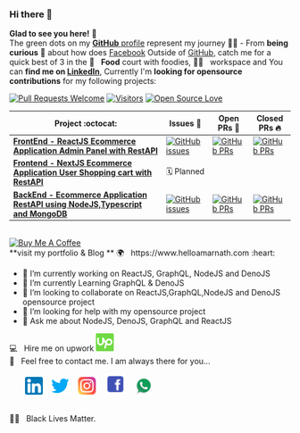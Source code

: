 ### Hi there 👋
**Glad to see you here!** 🤩
<br />
The green dots on my [**GitHub** profile](https://github.com/helloamarnath?tab=repositories) represent my journey :running_man: - From **being curious** :thinking: about how does [Facebook](https://www.facebook.com/helloamarnath/) Outside of [GitHub](https://github.com/helloamarnath/), catch me for a quick best of 3 in the  🍔 &nbsp; **Food** court with foodies, 🐱‍💻 &nbsp;  workspace and You can **find me on [LinkedIn](https://www.linkedin.com/in/helloamarnath/)**, Currently I'm **looking for opensource contributions** for my following projects:

[![Pull Requests Welcome](https://img.shields.io/badge/PRs-welcome-brightgreen.svg?style=flat&logo=github)](https://github.com/helloamarnath) [![Visitors](https://visitor-badge.glitch.me/badge?page_id=helloamarnath.visitor-badge)](https://github.com/helloamarnath)  [![Open Source Love](https://badges.frapsoft.com/os/v2/open-source.svg?v=103)](https://github.com/helloamarnath)

|      Project :octocat:   |     Issues :bug:   | Open PRs :bell:  | Closed PRs :fire:  |
|-------------|-------------------|---|---|
| [**FrontEnd - ReactJS Ecommerce Application Admin Panel with RestAPI**](https://github.com/denocart/ecommerce-reactjs-rest-api) | [![GitHub issues](https://img.shields.io/github/issues/denocart/ecommerce-reactjs-rest-api?color=green&logo=github&style=flat)](https://github.com/denocart/ecommerce-reactjs-rest-api/issues) | [![GitHub PRs](https://img.shields.io/github/issues-pr/denocart/ecommerce-reactjs-rest-api?style=flat&logo=github)](https://github.com/denocart/ecommerce-reactjs-rest-api/pulls)  | [![GitHub PRs](https://img.shields.io/github/issues-pr-closed/denocart/ecommerce-reactjs-rest-api?style=flat&color=critical&logo=github)](https://github.com/denocart/ecommerce-reactjs-rest-api/pulls?q=is%3Apr+is%3Aclosed)  |
| [**Frontend - NextJS Ecommerce Application User Shopping cart with RestAPI**](https://www.helloamarnath.com) |🗓️  Planned  |  |  |
 [**BackEnd - Ecommerce Application RestAPI using NodeJS,Typescript and MongoDB**](https://github.com/denocart/ecommerce-nodejs-rest-api) | [![GitHub issues](https://img.shields.io/github/issues/denocart/ecommerce-nodejs-rest-api?color=green&logo=github&style=flat)](https://github.com/denocart/ecommerce-nodejs-rest-api/issues) | [![GitHub PRs](https://img.shields.io/github/issues-pr/denocart/ecommerce-nodejs-rest-api?style=flat&logo=github)](https://github.com/denocart/ecommerce-nodejs-rest-api/pulls)  | [![GitHub PRs](https://img.shields.io/github/issues-pr-closed/denocart/ecommerce-nodejs-rest-api?style=flat&color=critical&logo=github)](https://github.com/denocart/ecommerce-nodejs-rest-api/pulls?q=is%3Apr+is%3Aclosed)

<br />
<a href="https://www.buymeacoffee.com/amarnath" target="_blank"><img src="https://www.buymeacoffee.com/assets/img/custom_images/orange_img.png" alt="Buy Me A Coffee" style="height: auto !important;width: auto !important;" ></a>
<br />
  **visit my portfolio & Blog ** 🌍 &nbsp; https://www.helloamarnath.com  :heart: &nbsp;

- 🔭 I’m currently working on ReactJS, GraphQL, NodeJS and DenoJS
- 🌱 I’m currently Learning GraphQL & DenoJS
- 👯 I’m looking to collaborate on ReactJS,GraphQL,NodeJS and DenoJS opensource project
- 🤔 I’m looking for help with my opensource project
- 💬 Ask me about NodeJS, DenoJS, GraphQL and ReactJS

<!-- * 🤝 &nbsp; Contribute to Open Source Projects -->
💻 &nbsp; Hire me on upwork [![Upwork](https://raw.githubusercontent.com/helloamarnath/helloamarnath/master/upwork.png)](https://www.upwork.com/o/profiles/users/~0151f08e97cf39660b/)
<br />
📩 &nbsp; Feel free to contact me. I am always there for you...

&nbsp; &nbsp; &nbsp; &nbsp;[![LinkedIn](https://raw.githubusercontent.com/helloamarnath/helloamarnath/master/linkedin-icon.png)](https://www.linkedin.com/in/helloamarnath/) &nbsp;&nbsp; [![Twitter](https://raw.githubusercontent.com/helloamarnath/helloamarnath/master/twitter-icon.png)](https://twitter.com/helloamarnath/) &nbsp;&nbsp; [![Instagram](https://raw.githubusercontent.com/helloamarnath/helloamarnath/master/instagram-icon.png)](https://www.instagram.com/helloamarnath/) &nbsp;&nbsp; [![Facebook](https://raw.githubusercontent.com/helloamarnath/helloamarnath/master/facebook-icon.png)](https://facebook.com/helloamarnath/)
&nbsp;&nbsp; [![Facebook](https://raw.githubusercontent.com/helloamarnath/helloamarnath/master/whatsapp.png)](https://facebook.com/helloamarnath/)

<br/>
✊🏿 &nbsp; Black Lives Matter.
